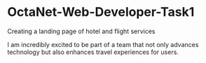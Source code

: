 # OctaNet-Web-Developer-Task1

Creating a landing page of hotel and flight services

I am incredibly excited to be part of a team that not only advances technology but also enhances travel experiences for users.

